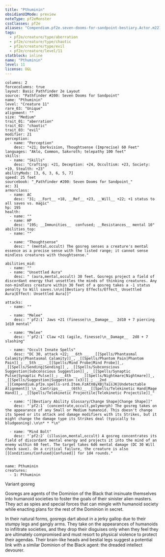 ```yaml
---
title: "Pthuminin"
obsidianUIMode: preview
noteType: pf2eMonster
cssClasses: pf2e
aliases: "Compendium.pf2e.seven-dooms-for-sandpoint-bestiary.Actor.m221Ars4KPC1j7VT" 
tags:
  - pf2e/creature/type/aberration
  - pf2e/creature/type/chaotic
  - pf2e/creature/type/evil
  - pf2e/creature/level/11
statblock: inline
name: "Pthuminin"
level: 11
license: OGL
---
```


```statblock
columns: 2
forcecolumns: true
layout: Basic Pathfinder 2e Layout
source: "Pathfinder #200: Seven Dooms for Sandpoint"
name: "Pthuminin"
level: "Creature 11"
rare_03: "Unique"
alignment: ""
size: "Medium"
trait_01: "aberration"
trait_02: "chaotic"
trait_03: "evil"
modifier: 21
perception:
  - name: "Perception"
    desc: "+21; Darkvision, Thoughtsense (Imprecise) 60 Feet"
languages: "Aklo, Common, Sakvroth; telepathy 100 feet"
skills:
  - name: "Skills"
    desc: "Crafting: +21, Deception: +24, Occultism: +23, Society: +19, Stealth: +23"
abilityMods: [3, 6, 3, 6, 5, 7]
speed: 25 feet
sourcebook: "_Pathfinder #200: Seven Dooms for Sandpoint_"
ac: 31
armorclass:
  - name: AC
    desc: "31; __Fort__ +18, __Ref__ +23, __Will__ +22; +1 status to all saves vs. magic"
hp: 195
health:
  - name: ""
  - name: HP
    desc: "195; __Immunities__  confused; __Resistances__ mental 10"
abilities_top:
  - name: ""

  - name: "Thoughtsense"
    desc: " (mental,occult) The gosreg senses a creature's mental essence as a precise sense with the listed range; it cannot sense mindless creatures with thoughtsense."

abilities_mid:
  - name: ""
  - name: "Unsettled Aura"
    desc: " (aura,mental,occult) 30 feet. Gosregs project a field of discordant energy that unsettles the minds of thinking creatures. Any non-mindless creature within 30 feet of a gosreg takes a -1 status penalty to Will saves.\n\n[[Bestiary Effects/Effect_ Unsettled Aura|Effect: Unsettled Aura]]"

attacks:
  - name: ""

  - name: "Melee"
    desc: "`pf2:1` Jaws +21 (finesse)\n__Damage__  2d10 + 7 piercing 1d10 mental"

  - name: "Melee"
    desc: "`pf2:1` Claw +21 (agile, finesse)\n__Damage__  2d8 + 7 slashing"

  - name: "Occult Innate Spells"
    desc: "DC 30, attack +22; __6th __  _[[Spells/Phantasmal Calamity|Phantasmal Calamity]]_, _[[Spells/Phantom Pain|Phantom Pain]]_; __5th __  _[[Spells/Mind Probe|Mind Probe]]_, _[[Spells/Sending|Sending]]_, _[[Spells/Subconscious Suggestion|Subconscious Suggestion]]_, _[[Spells/Synaptic Pulse|Synaptic Pulse]]_; __4th __  _[[Spells/Nightmare|Nightmare]]_, _[[Spells/Suggestion|Suggestion (x3)]]_; __2nd __  _[[Compendium.pf2e.spells-srd.Item.FzAtX8yXBjTaisJK|Undetectable Alignment]]_\n__Cantrips__  __(6th)__ _[[Spells/Telekinetic Hand|Mage Hand]]_, _[[Spells/Telekinetic Projectile|Telekinetic Projectile]]_"

  - name: "[[Bestiary Ability Glossary/Change Shape|Change Shape]]"
    desc: "`pf2:1` (concentrate,occult,polymorph) The gosreg takes on the appearance of any Small or Medium humanoid. This doesn't change its Speed or its attack and damage modifiers with its Strikes, but it might change the damage type its Strikes deal (typically to bludgeoning).\n\n* * *\n"

  - name: "Mind Bolt"
    desc: "`pf2:2` (illusion,mental,occult) A gosreg concentrates its field of discordant mental energy and projects it into the mind of an enemy within 60 feet. The target takes 6d6 mental damage (DC 30 Will check save). On a critical failure, the creature is also [[Conditions/Confused|Confused]] for 1d4 rounds."
 
```

```encounter-table
name: Pthuminin
creatures:
  - 1: Pthuminin
```


Variant gosreg

Gosregs are agents of the Dominion of the Black that insinuate themselves into humanoid societies to foster the goals of their sinister alien masters. They act as spies and special forces that can mingle with humanoid society while enacting plans for the rest of the Dominion in secret.

In their natural forms, gosregs dart about in a jerky gallop due to their stumpy legs and gangly arms. They take on the appearances of humanoids to infiltrate societies, and they drop their disguises only when they feel they are ultimately compromised and must resort to physical violence to protect their agendas. Their brain-like heads and bestial legs suggest a potential link with a similar Dominion of the Black agent: the dreaded intellect devourer.
